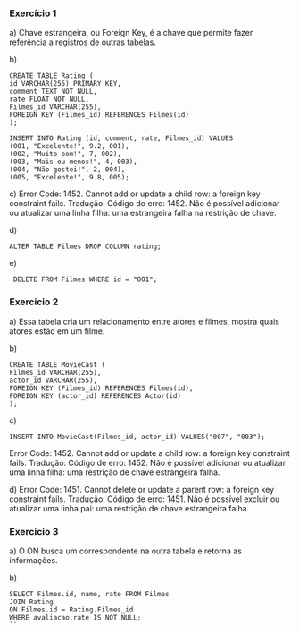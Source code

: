 ### Exercício 1

a)
Chave estrangeira, ou Foreign Key, é a chave que permite fazer referência a registros de outras tabelas.

b)

```
CREATE TABLE Rating (
id VARCHAR(255) PRIMARY KEY,
comment TEXT NOT NULL,
rate FLOAT NOT NULL,
Filmes_id VARCHAR(255),
FOREIGN KEY (Filmes_id) REFERENCES Filmes(id)
);

INSERT INTO Rating (id, comment, rate, Filmes_id) VALUES
(001, "Excelente!", 9.2, 001),
(002, "Muito bom!", 7, 002),
(003, "Mais ou menos!", 4, 003),
(004, "Não gostei!", 2, 004),
(005, "Excelente!", 9.8, 005);
```

c)
Error Code: 1452. Cannot add or update a child row: a foreign key constraint fails.
Tradução: Código do erro: 1452. Não é possível adicionar ou atualizar uma linha filha: uma estrangeira falha na restrição de chave.

d)

```
ALTER TABLE Filmes DROP COLUMN rating;
```

e)

```
 DELETE FROM Filmes WHERE id = "001";
```

### Exercicio 2

a)
Essa tabela cria um relacionamento entre atores e filmes, mostra quais atores estão em um filme.

b)
```
CREATE TABLE MovieCast (
Filmes_id VARCHAR(255),
actor_id VARCHAR(255),
FOREIGN KEY (Filmes_id) REFERENCES Filmes(id),
FOREIGN KEY (actor_id) REFERENCES Actor(id)
);
```
c)
```
INSERT INTO MovieCast(Filmes_id, actor_id) VALUES("007", "003");
```
Error Code: 1452. Cannot add or update a child row: a foreign key constraint fails.
Tradução: Código de erro: 1452. Não é possível adicionar ou atualizar uma linha filha: uma restrição de chave estrangeira falha.

d)
Error Code: 1451. Cannot delete or update a parent row: a foreign key constraint fails.
Tradução: Código de erro: 1451. Não é possível excluir ou atualizar uma linha pai: uma restrição de chave estrangeira falha.

### Exercicio 3
a)
O ON busca um correspondente na outra tabela e retorna as informações.

b)
```
SELECT Filmes.id, name, rate FROM Filmes
JOIN Rating
ON Filmes.id = Rating.Filmes_id 
WHERE avaliacao.rate IS NOT NULL;
``
